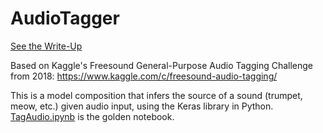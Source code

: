 # AudioTagger

[See the Write-Up](https://docs.google.com/document/d/1Gk5NsDWQ8LEoKLf3TieusdV9IXDvXo_CSNndrP0ms0w/edit?usp=sharing)

Based on Kaggle's Freesound General-Purpose Audio Tagging Challenge from 2018:
https://www.kaggle.com/c/freesound-audio-tagging/

This is a model composition that infers the source of a sound (trumpet, meow, etc.) given audio input, using the Keras library in Python. [TagAudio.ipynb](https://github.com/QColeman97/AudioTagger/blob/master/TagAudio.ipynb) is the golden notebook. 
